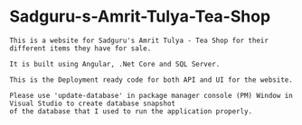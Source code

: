 # Sadguru-s-Amrit-Tulya-Tea-Shop
    This is a website for Sadguru's Amrit Tulya - Tea Shop for their different items they have for sale.
    
    It is built using Angular, .Net Core and SQL Server.
    
    This is the Deployment ready code for both API and UI for the website.
    
    Please use 'update-database' in package manager console (PM) Window in Visual Studio to create database snapshot 
    of the database that I used to run the application properly.
